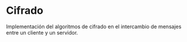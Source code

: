 # Cifrado
Implementación del algoritmos de cifrado en el intercambio de mensajes entre un cliente y un servidor.
